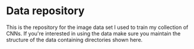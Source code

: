 # Data repository 
This is the repository for the image data set I used to train my collection of CNNs. 
If you're interested in using the data make sure you maintain the structure of the data containing directories
shown here.


